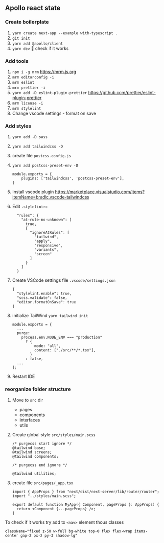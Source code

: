 ## Apollo react state

### Create boilerplate

1. `yarn create next-app --example with-typescript .`
1. `git init`
1. `yarn add @apollo/client`
1. `yarn dev` 🌟 check if it works

### Add tools

1. `npm i -g mrm` https://mrm.js.org
1. `mrm editorconfig -i`
1. `mrm eslint`
1. `mrm prettier -i`
1. `yarn add -D eslint-plugin-prettier` https://github.com/prettier/eslint-plugin-prettier
1. `mrm license -i`
1. `mrm stylelint`
1. Change vscode settings - format on save

### Add styles

1. `yarn add -D sass`
1. `yarn add tailwindcss -D`
1. create file `postcss.config.js`
1. `yarn add postcss-preset-env -D`

   ```
   module.exports = {
       plugins: ['tailwindcss', 'postcss-preset-env'],
   }
   ```

1. Install vscode plugin https://marketplace.visualstudio.com/items?itemName=bradlc.vscode-tailwindcss
1. Edit `.stylelintrc`

   ```
     "rules": {
       "at-rule-no-unknown": [
         true,
         {
           "ignoreAtRules": [
             "tailwind",
             "apply",
             "responsive",
             "variants",
             "screen"
           ]
         }
       ]
     }
   ```

1. Create VSCode settings file `.vscode/settings.json`
   ```
   {
     "stylelint.enable": true,
     "scss.validate": false,
     "editor.formatOnSave": true
   }
   ```
1. initialize TailWind `yarn tailwind init`

   ```
   module.exports = {
     ...
     purge:
       process.env.NODE_ENV === "production"
         ? {
             mode: "all",
             content: ["./src/**/*.tsx"],
           }
         : false,
     ...
   };
   ```

1. Restart IDE

### reorganize folder structure

1. Move to `src` dir
   - pages
   - components
   - interfaces
   - utils
1. Create global style `src/styles/main.scss`

   ```
   /* purgecss start ignore */
   @tailwind base;
   @tailwind screens;
   @tailwind components;

   /* purgecss end ignore */

   @tailwind utilities;
   ```

1. create file `src/pages/_app.tsx`

   ```
   import { AppProps } from "next/dist/next-server/lib/router/router";
   import "../styles/main.scss";

   export default function MyApp({ Component, pageProps }: AppProps) {
     return <Component {...pageProps} />;
   }
   ```

To check if it works try add to `<nav>` element thous classes

```
className="fixed z-50 w-full bg-white top-0 flex flex-wrap items-center gap-2 px-2 py-3 shadow-lg"
```
